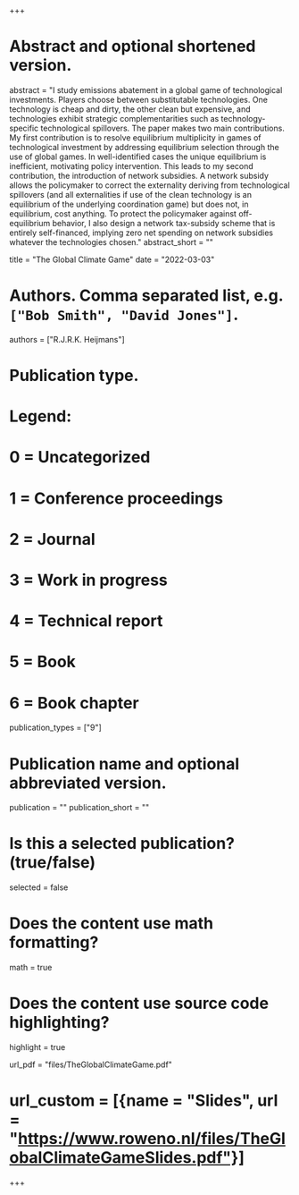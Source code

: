 +++
# Abstract and optional shortened version.
abstract = "I study emissions abatement in a global game of technological investments. Players choose between substitutable technologies. One technology is cheap and dirty, the other clean but expensive, and technologies exhibit strategic complementarities such as technology-specific technological spillovers. The paper makes two main contributions. My first contribution is to resolve equilibrium multiplicity in games of technological investment by addressing equilibrium selection through the use of global games. In well-identified cases the unique equilibrium is inefficient, motivating policy intervention. This leads to my second contribution, the introduction of network subsidies. A network subsidy allows the policymaker to correct the externality deriving from technological spillovers (and all externalities if use of the clean technology is an equilibrium of the underlying coordination game) but does not, in equilibrium, cost anything. To protect the policymaker against off-equilibrium behavior, I also design a network tax-subsidy scheme that is entirely self-financed, implying zero net spending on network subsidies whatever the technologies chosen."
abstract_short = ""

title = "The Global Climate Game"
date = "2022-03-03"

# Authors. Comma separated list, e.g. `["Bob Smith", "David Jones"]`.
authors = ["R.J.R.K. Heijmans"]

# Publication type.
# Legend:
# 0 = Uncategorized
# 1 = Conference proceedings
# 2 = Journal
# 3 = Work in progress
# 4 = Technical report
# 5 = Book
# 6 = Book chapter
publication_types = ["9"]

# Publication name and optional abbreviated version.
publication = ""
publication_short = ""

# Is this a selected publication? (true/false)
selected = false


# Does the content use math formatting?
math = true

# Does the content use source code highlighting?
highlight = true

url_pdf = "files/TheGlobalClimateGame.pdf"

# url_custom = [{name = "Slides", url = "https://www.roweno.nl/files/TheGlobalClimateGameSlides.pdf"}]



+++
